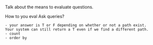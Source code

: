 Talk about the means to evaluate questions.

How to you eval Ask queries?
    
    - your answer is T or F depending on whether or not a path exist. 
    Your system can still return a T even if we find a different path.
    - count
    - order by  